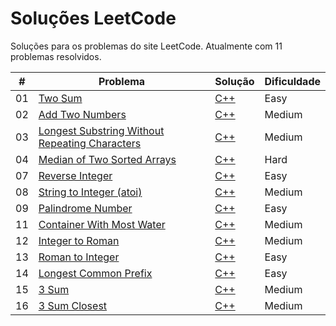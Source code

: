 # Soluções LeetCode
 Soluções para os problemas do site LeetCode. Atualmente com 11 problemas resolvidos.



<table>
<thead>
    <tr>
        <th>#</th>
        <th>Problema</th>
        <th>Solução</th>
        <th>Dificuldade</th>
    </tr>
</thead>
    <tr>
        <td>01</td>
        <td><a href="https://leetcode.com/problems/two-sum/" rel="nofollow">Two Sum</a></td>
        <td><a href="https://github.com/BrunoHarlis/Solucoes_LeetCode/blob/main/Codigos/1-TwoSum.cpp" rel-"nofollow">C++</td>
        <td>Easy</>
    </tr>
    <tr>
        <td>02</td>
        <td><a href="https://leetcode.com/problems/add-two-numbers/">Add Two Numbers</a></td>
        <td><a href="https://github.com/BrunoHarlis/Solucoes_LeetCode/blob/main/Codigos/2-AddTwoNumbers.cpp" rel-"nofollow">C++</td>
        <td>Medium</>
    </tr>
    <tr>
        <td>03</td>
        <td><a href="https://leetcode.com/problems/longest-substring-without-repeating-characters/">Longest Substring Without Repeating Characters
</a></td>
        <td><a href="https://github.com/BrunoHarlis/Solucoes_LeetCode/blob/main/Codigos/3-LongestSubstringWithoutRepeatingCharacters.cpp" rel-"nofollow">C++</td>
        <td>Medium</>
    </tr>
    <tr>
        <td>04</td>
        <td><a href="https://leetcode.com/problems/median-of-two-sorted-arrays/">Median of Two Sorted Arrays</a></td>
        <td><a href="https://github.com/BrunoHarlis/Solucoes_LeetCode/blob/main/Codigos/4-MedianOfTwoSortedArrays.cpp" rel-"nofollow">C++</td>
        <td>Hard</>
    </tr>
    <tr>
        <td>07</td>
        <td><a href="https://leetcode.com/problems/reverse-integer/">Reverse Integer</a></td>
        <td><a href="https://github.com/BrunoHarlis/Solucoes_LeetCode/blob/main/Codigos/7-ReverseInteger.cpp" rel-"nofollow">C++</td>
        <td>Easy</>
    </tr>
    <tr>
        <td>08</td>
        <td><a href="https://leetcode.com/problems/string-to-integer-atoi/">String to Integer (atoi)</a></td>
        <td><a href="https://github.com/BrunoHarlis/Solucoes_LeetCode/blob/main/Codigos/8-StringtoInteger%20(atoi).cpp" rel-"nofollow">C++</td>
        <td>Medium</>
    </tr>
    <tr>
        <td>09</td>
        <td><a href="https://leetcode.com/problems/palindrome-number/">Palindrome Number</a></td>
        <td><a href="https://github.com/BrunoHarlis/Solucoes_LeetCode/blob/main/Codigos/9-PalindromeNumber.cpp" rel-"nofollow">C++</td>
        <td>Easy</>
    </tr>
    <tr>
        <td>11</td>
        <td><a href="https://leetcode.com/problems/container-with-most-water/">Container With Most Water</a></td>
        <td><a href="https://github.com/BrunoHarlis/Solucoes_LeetCode/blob/main/Codigos/11-ContainerWithMostWater.cpp" rel-"nofollow">C++</td>
        <td>Medium</>
    </tr>
    <tr>
        <td>12</td>
        <td><a href="https://leetcode.com/problems/integer-to-roman/">Integer to Roman</a></td>
        <td><a href="https://github.com/BrunoHarlis/Solucoes_LeetCode/blob/main/Codigos/12-IntegerToRoman.cpp" rel-"nofollow">C++</td>
        <td>Medium</>
    </tr>
    <tr>
        <td>13</td>
        <td><a href="https://leetcode.com/problems/roman-to-integer/">Roman to Integer</a></td>
        <td><a href="https://github.com/BrunoHarlis/Solucoes_LeetCode/blob/main/Codigos/13-RomantoInteger.cpp" rel-"nofollow">C++</td>
        <td>Easy</>
    </tr>
    <tr>
        <td>14</td>
        <td><a href="https://leetcode.com/problems/longest-common-prefix/">Longest Common Prefix</a></td>
        <td><a href="https://github.com/BrunoHarlis/Solucoes_LeetCode/blob/main/Codigos/14-LongestCommonPrefix.cpp" rel-"nofollow">C++</td>
        <td>Easy</>
    </tr>
    <tr>
        <td>15</td>
        <td><a href="https://leetcode.com/problems/3sum/">3 Sum</a></td>
        <td><a href="https://github.com/BrunoHarlis/Solucoes_LeetCode/blob/main/Codigos/15-3Sum.cpp" rel-"nofollow">C++</td>
        <td>Medium</>
    </tr>
     <tr>
        <td>16</td>
        <td><a href="https://leetcode.com/problems/3sum-closest/">3 Sum Closest</a></td>
        <td><a href="https://github.com/BrunoHarlis/Solucoes_LeetCode/blob/main/Codigos/16-3SumClosest.cpp" rel-"nofollow">C++</td>
        <td>Medium</>
    </tr>
</table>
